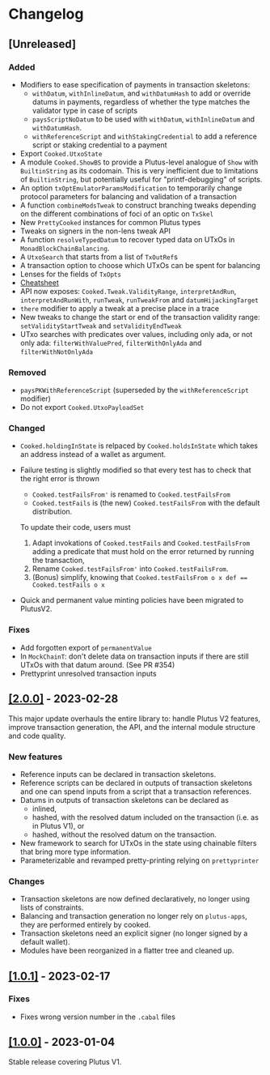 # Changelog

## [Unreleased]

### Added

- Modifiers to ease specification of payments in transaction skeletons:
  - `withDatum`, `withInlineDatum`, and `withDatumHash` to add or override
    datums in payments, regardless of whether the type matches the validator
    type in case of scripts
  - `paysScriptNoDatum` to be used with `withDatum`, `withInlineDatum` and
    `withDatumHash`.
  - `withReferenceScript` and `withStakingCredential` to add a reference script
    or staking credential to a payment
- Export `Cooked.UtxoState`
- A module `Cooked.ShowBS` to provide a Plutus-level analogue of `Show` with
  `BuiltinString` as its codomain. This is very inefficient due to limitations
  of `BuiltinString`, but potentially useful for "printf-debugging" of scripts.
- An option `txOptEmulatorParamsModification` to temporarily change protocol
  parameters for balancing and validation of a transaction
- A function `combineModsTweak` to construct branching tweaks depending on the
  different combinations of foci of an optic on `TxSkel`
- New `PrettyCooked` instances for common Plutus types
- Tweaks on signers in the non-lens tweak API
- A function `resolveTypedDatum` to recover typed data on UTxOs in
  `MonadBlockChainBalancing`.
- A `UtxoSearch` that starts from a list of `TxOutRef`s
- A transaction option to choose which UTxOs can be spent for balancing
- Lenses for the fields of `TxOpts`
- [Cheatsheet](doc/CHEATSHEET.md)
- API now exposes: `Cooked.Tweak.ValidityRange`, `interpretAndRun`, 
  `interpretAndRunWith`, `runTweak`, `runTweakFrom` and `datumHijackingTarget`
- `there` modifier to apply a tweak at a precise place in a trace
- New tweaks to change the start or end of the transaction validity range:
  `setValidityStartTweak` and `setValidityEndTweak`
- UTxo searches with predicates over values, including only ada, or not only ada:
  `filterWithValuePred`, `filterWithOnlyAda` and `filterWithNotOnlyAda`

### Removed

- `paysPKWithReferenceScript` (superseded by the `withReferenceScript`
  modifier)
- Do not export `Cooked.UtxoPayloadSet`

### Changed

- `Cooked.holdingInState` is relpaced by `Cooked.holdsInState` which takes an
  address instead of a wallet as argument.
- Failure testing is slightly modified so that every test has to check that the
  right error is thrown
  * `Cooked.testFailsFrom'` is renamed to `Cooked.testFailsFrom`
  * `Cooked.testFails` is (the new) `Cooked.testFailsFrom` with the default
    distribution.

  To update their code, users must
  1. Adapt invokations of `Cooked.testFails` and `Cooked.testFailsFrom` adding
     a predicate that must hold on the error returned by running the
     transaction,
  2. Rename `Cooked.testFailsFrom'` into `Cooked.testFailsFrom`.
  3. (Bonus) simplify, knowing that ``Cooked.testFailsFrom o x def ==
     Cooked.testFails o x``
- Quick and permanent value minting policies have been migrated to PlutusV2.

### Fixes

- Add forgotten export of `permanentValue`
- In `MockChainT`: don't delete data on transaction inputs if there are still
  UTxOs with that datum around. (See PR #354)
- Prettyprint unresolved transaction inputs

## [[2.0.0]](https://github.com/tweag/cooked-validators/releases/tag/v2.0.0) - 2023-02-28

This major update overhauls the entire library to: handle Plutus V2 features,
improve transaction generation, the API, and the internal module structure and
code quality.

### New features

- Reference inputs can be declared in transaction skeletons.
- Reference scripts can be declared in outputs of transaction skeletons and one
  can spend inputs from a script that a transaction references.
- Datums in outputs of transaction skeletons can be declared as
   - inlined,
   - hashed, with the resolved datum included on the transaction (i.e. as in
     Plutus V1), or
   - hashed, without the resolved datum on the transaction.
- New framework to search for UTxOs in the state using chainable filters that
  bring more type information.
- Parameterizable and revamped pretty-printing relying on `prettyprinter`

### Changes

- Transaction skeletons are now defined declaratively, no longer using lists of
  constraints.
- Balancing and transaction generation no longer rely on `plutus-apps`, they
  are performed entirely by cooked.
- Transaction skeletons need an explicit signer (no longer signed by a default
  wallet).
- Modules have been reorganized in a flatter tree and cleaned up.

## [[1.0.1]](https://github.com/tweag/cooked-validators/releases/tag/v1.0.1) - 2023-02-17

### Fixes

- Fixes wrong version number in the `.cabal` files

## [[1.0.0]](https://github.com/tweag/cooked-validators/releases/tag/v1.0.0) - 2023-01-04

Stable release covering Plutus V1.
